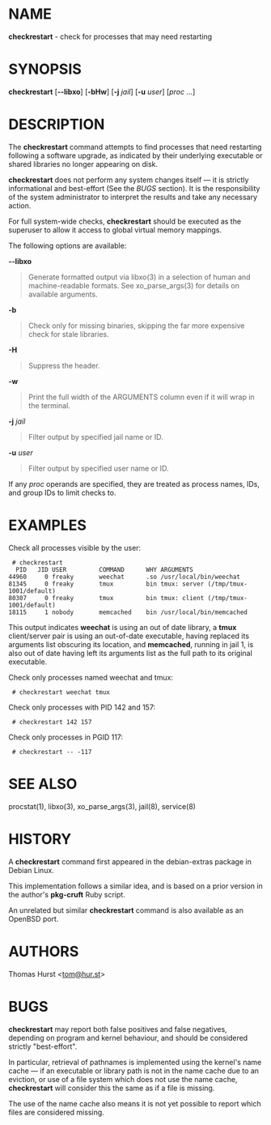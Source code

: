 # NAME

**checkrestart** - check for processes that may need restarting

# SYNOPSIS

**checkrestart** \[**--libxo**] \[**-bHw**] \[**-j**&nbsp;*jail*] \[**-u**&nbsp;*user*] \[*proc&nbsp;...*]

# DESCRIPTION

The **checkrestart** command attempts to find processes that need restarting following a software upgrade, as indicated by their underlying executable or shared libraries no longer appearing on disk.

**checkrestart** does not perform any system changes itself &#8212; it is strictly informational and best-effort (See the *BUGS* section). It is the responsibility of the system administrator to interpret the results and take any necessary action.

For full system-wide checks, **checkrestart** should be executed as the superuser to allow it access to global virtual memory mappings.

The following options are available:

**--libxo**

> Generate formatted output via libxo(3) in a selection of human and machine-readable formats.
> See xo\_parse\_args(3) for details on available arguments.

**-b**

> Check only for missing binaries, skipping the far more expensive check for stale libraries.

**-H**

> Suppress the header.

**-w**

> Print the full width of the ARGUMENTS column even if it will wrap in the terminal.

**-j** *jail*

> Filter output by specified jail name or ID.

**-u** *user*

> Filter output by specified user name or ID.

If any *proc* operands are specified, they are treated as process names, IDs, and group IDs to limit checks to.

# EXAMPLES

Check all processes visible by the user:

	 # checkrestart
	  PID   JID USER         COMMAND      WHY ARGUMENTS
	44960     0 freaky       weechat      .so /usr/local/bin/weechat
	81345     0 freaky       tmux         bin tmux: server (/tmp/tmux-1001/default)
	80307     0 freaky       tmux         bin tmux: client (/tmp/tmux-1001/default)
	18115     1 nobody       memcached    bin /usr/local/bin/memcached

This output indicates **weechat** is using an out of date library, a **tmux** client/server pair is using an out-of-date executable, having replaced its arguments list obscuring its location, and **memcached**, running in jail 1, is also out of date having left its arguments list as the full path to its original executable.

Check only processes named weechat and tmux:

	 # checkrestart weechat tmux

Check only processes with PID 142 and 157:

	 # checkrestart 142 157

Check only processes in PGID 117:

	 # checkrestart -- -117

# SEE ALSO

procstat(1), libxo(3), xo\_parse\_args(3), jail(8), service(8)

# HISTORY

A **checkrestart** command first appeared in the debian-extras package in Debian Linux.

This implementation follows a similar idea, and is based on a prior version in the author's **pkg-cruft** Ruby script.

An unrelated but similar **checkrestart** command is also available as an OpenBSD port.

# AUTHORS

Thomas Hurst &lt;tom@hur.st&gt;

# BUGS

**checkrestart** may report both false positives and false negatives, depending on program and kernel behaviour, and should be considered strictly "best-effort".

In particular, retrieval of pathnames is implemented using the kernel's name cache &#8212; if an executable or library path is not in the name cache due to an eviction, or use of a file system which does not use the name cache, **checkrestart** will consider this the same as if a file is missing.

The use of the name cache also means it is not yet possible to report which files are considered missing.
